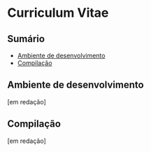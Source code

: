 # Curriculum Vitae

## Sumário

- [Ambiente de desenvolvimento]()
- [Compilação]()

## Ambiente de desenvolvimento

[em redação]

## Compilação

[em redação]
